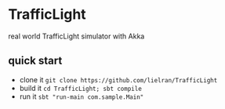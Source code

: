 # TrafficLight
real world TrafficLight simulator with Akka

## quick start 
- clone it
```git clone https://github.com/lielran/TrafficLight```
- build it 
```cd TrafficLight; sbt compile```
- run it 
```sbt "run-main com.sample.Main" ```
